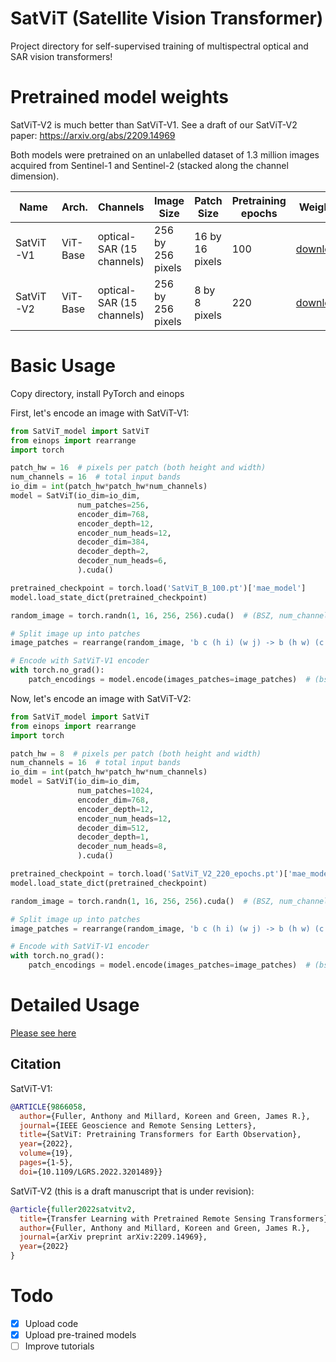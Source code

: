 # SatViT (Satellite Vision Transformer)
Project directory for self-supervised training of multispectral optical and SAR vision transformers!

# Pretrained model weights

SatViT-V2 is much better than SatViT-V1. See a draft of our SatViT-V2 paper: https://arxiv.org/abs/2209.14969

Both models were pretrained on an unlabelled dataset of 1.3 million images acquired from Sentinel-1 and Sentinel-2 (stacked along the channel dimension).

| Name 	 | Arch. 	 | Channels 	 | Image Size 	 | Patch Size 	 | Pretraining<br>epochs 	 | Weights<br>	     |
|---------|---------|------------------------------|------------------------------|------------------------------|--------------------------|-----------------------------|
| SatViT-V1 	 | ViT-Base 	 | optical-SAR (15 channels)                        	 | 256 by 256 pixels 	  |16 by 16 pixels                        	 | 100                  	 | [download](https://github.com/antofuller/SatViT/releases/download/pretrained_weights/SatViT_V1.pt)
| SatViT-V2 	 | ViT-Base 	 | optical-SAR (15 channels)                   	 | 256 by 256 pixels 	 | 8 by 8 pixels                        	 | 220                   	 | [download](https://github.com/antofuller/SatViT/releases/download/pretrained_weights/SatViT_V2.pt)

# Basic Usage
Copy directory, install PyTorch and einops

First, let's encode an image with SatViT-V1:
```python
from SatViT_model import SatViT
from einops import rearrange
import torch

patch_hw = 16  # pixels per patch (both height and width)
num_channels = 16  # total input bands
io_dim = int(patch_hw*patch_hw*num_channels)
model = SatViT(io_dim=io_dim,
               num_patches=256,
               encoder_dim=768,
               encoder_depth=12,
               encoder_num_heads=12,
               decoder_dim=384,
               decoder_depth=2,
               decoder_num_heads=6,
               ).cuda()

pretrained_checkpoint = torch.load('SatViT_B_100.pt')['mae_model']
model.load_state_dict(pretrained_checkpoint)

random_image = torch.randn(1, 16, 256, 256).cuda()  # (BSZ, num_channels, height, width)

# Split image up into patches
image_patches = rearrange(random_image, 'b c (h i) (w j) -> b (h w) (c i j)', h=16, w=16)

# Encode with SatViT-V1 encoder
with torch.no_grad():
    patch_encodings = model.encode(images_patches=image_patches)  # (bsz, num_patches, encoder_dim)
```

Now, let's encode an image with SatViT-V2:
```python
from SatViT_model import SatViT
from einops import rearrange
import torch

patch_hw = 8  # pixels per patch (both height and width)
num_channels = 16  # total input bands
io_dim = int(patch_hw*patch_hw*num_channels)
model = SatViT(io_dim=io_dim,
               num_patches=1024,
               encoder_dim=768,
               encoder_depth=12,
               encoder_num_heads=12,
               decoder_dim=512,
               decoder_depth=1,
               decoder_num_heads=8,
               ).cuda()

pretrained_checkpoint = torch.load('SatViT_V2_220_epochs.pt')['mae_model']
model.load_state_dict(pretrained_checkpoint)

random_image = torch.randn(1, 16, 256, 256).cuda()  # (BSZ, num_channels, height, width)

# Split image up into patches
image_patches = rearrange(random_image, 'b c (h i) (w j) -> b (h w) (c i j)', h=8, w=8)

# Encode with SatViT-V1 encoder
with torch.no_grad():
    patch_encodings = model.encode(images_patches=image_patches)  # (bsz, num_patches, encoder_dim)
```

# Detailed Usage
[Please see here](https://github.com/antofuller/SatViT/tree/main/tutorials)

## Citation
SatViT-V1:
```bib
@ARTICLE{9866058,
  author={Fuller, Anthony and Millard, Koreen and Green, James R.},
  journal={IEEE Geoscience and Remote Sensing Letters}, 
  title={SatViT: Pretraining Transformers for Earth Observation}, 
  year={2022},
  volume={19},
  pages={1-5},
  doi={10.1109/LGRS.2022.3201489}}
```
SatViT-V2 (this is a draft manuscript that is under revision):
```bib
@article{fuller2022satvitv2,
  title={Transfer Learning with Pretrained Remote Sensing Transformers},
  author={Fuller, Anthony and Millard, Koreen and Green, James R.},
  journal={arXiv preprint arXiv:2209.14969},
  year={2022}
}
```

# Todo
- [x] Upload code
- [x] Upload pre-trained models
- [ ] Improve tutorials
